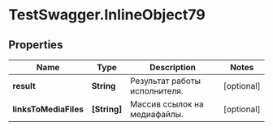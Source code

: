 # TestSwagger.InlineObject79

## Properties

Name | Type | Description | Notes
------------ | ------------- | ------------- | -------------
**result** | **String** | Результат работы исполнителя. | [optional] 
**linksToMediaFiles** | **[String]** | Массив ссылок на медиафайлы. | [optional] 


